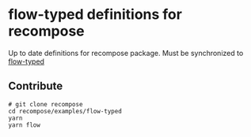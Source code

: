 # flow-typed definitions for recompose

Up to date definitions for recompose package.
Must be synchronized to [flow-typed](https://github.com/flowtype/flow-typed)

## Contribute

```shell
# git clone recompose
cd recompose/examples/flow-typed
yarn
yarn flow
```
